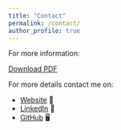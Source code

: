 ```yaml
---
title: "Contact"
permalink: /contact/
author_profile: true
---
```

For more information:

[Download PDF](https://drive.google.com/file/d/12kvFjGKy6nhxoLiGVGT5FkCTvMsX3JbA/view?usp=sharing)


For more details contact me on:

- [Website](https://shreyamuthaiah.github.io) 🔗
- [LinkedIn](https://www.linkedin.com/in/shreya-rangamuthaiah) 💼
- [GitHub](https://github.com/Shreyamuthaiah) 🖥️
